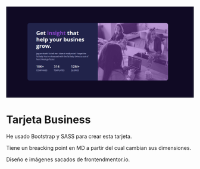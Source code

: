 ![](business-card.jpg)
# Tarjeta Business

He usado Bootstrap y SASS para crear esta tarjeta. 

Tiene un breacking point en MD a partir del cual cambian sus dimensiones. 

Diseño e imágenes sacados de frontendmentor.io.

